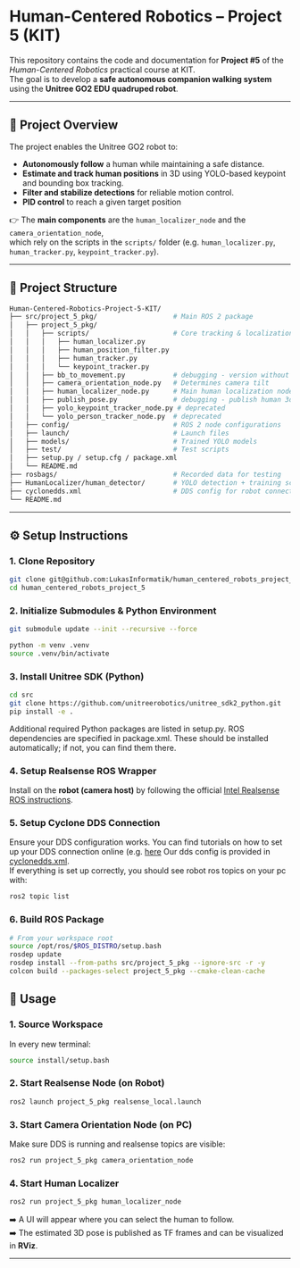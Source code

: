 # Human-Centered Robotics – Project 5 (KIT)

This repository contains the code and documentation for **Project #5** of the *Human-Centered Robotics* practical course at KIT.  
The goal is to develop a **safe autonomous companion walking system** using the **Unitree GO2 EDU quadruped robot**.

---

## 📌 Project Overview

The project enables the Unitree GO2 robot to:  
- **Autonomously follow** a human while maintaining a safe distance.  
- **Estimate and track human positions** in 3D using YOLO-based keypoint and bounding box tracking.  
- **Filter and stabilize detections** for reliable motion control.
- **PID control** to reach a given target position

👉 The **main components** are the `human_localizer_node` and the `camera_orientation_node`,  
which rely on the scripts in the `scripts/` folder (e.g. `human_localizer.py`, `human_tracker.py`, `keypoint_tracker.py`).  

---

## 📂 Project Structure
```bash
Human-Centered-Robotics-Project-5-KIT/
├── src/project_5_pkg/                   # Main ROS 2 package
│   ├── project_5_pkg/
│   │   ├── scripts/                     # Core tracking & localization scripts
│   │   │   ├── human_localizer.py
│   │   │   ├── human_position_filter.py
│   │   │   ├── human_tracker.py
│   │   │   └── keypoint_tracker.py
│   │   ├── bb_to_movement.py            # debugging - version without keypoint tracker
│   │   ├── camera_orientation_node.py   # Determines camera tilt
│   │   ├── human_localizer_node.py      # Main human localization node
│   │   ├── publish_pose.py              # debugging - publish human 3d position
│   │   ├── yolo_keypoint_tracker_node.py # deprecated 
│   │   └── yolo_person_tracker_node.py  # deprecated 
│   ├── config/                          # ROS 2 node configurations
│   ├── launch/                          # Launch files
│   ├── models/                          # Trained YOLO models
│   ├── test/                            # Test scripts
│   ├── setup.py / setup.cfg / package.xml
│   └── README.md
├── rosbags/                             # Recorded data for testing
├── HumanLocalizer/human_detector/       # YOLO detection + training scripts
├── cyclonedds.xml                       # DDS config for robot connection
└── README.md
``` 
---

## ⚙️ Setup Instructions

### 1. Clone Repository
```bash
git clone git@github.com:LukasInformatik/human_centered_robots_project_5.git
cd human_centered_robots_project_5
```

### 2. Initialize Submodules & Python Environment
```bash
git submodule update --init --recursive --force

python -m venv .venv
source .venv/bin/activate
```

### 3. Install Unitree SDK (Python)
```bash
cd src
git clone https://github.com/unitreerobotics/unitree_sdk2_python.git
pip install -e .
```

Additional required Python packages are listed in setup.py.
ROS dependencies are specified in package.xml.
These should be installed automatically; if not, you can find them there.

### 4. Setup Realsense ROS Wrapper
Install on the **robot (camera host)** by following the official [Intel Realsense ROS instructions](https://github.com/IntelRealSense/realsense-ros).

### 5. Setup Cyclone DDS Connection
Ensure your DDS configuration works.
You can find tutorials on how to set up your DDS connection online (e.g. [here](https://iroboteducation.github.io/create3_docs/setup/xml-config/)
Our dds config is provided in [cyclonedds.xml](cyclonedds.xml).  
If everything is set up correctly, you should see robot ros topics on your pc with:
```bash
ros2 topic list
```

### 6. Build ROS Package
```bash
# From your workspace root
source /opt/ros/$ROS_DISTRO/setup.bash
rosdep update 
rosdep install --from-paths src/project_5_pkg --ignore-src -r -y
colcon build --packages-select project_5_pkg --cmake-clean-cache
```

## 🚀 Usage

### 1. Source Workspace
In every new terminal:
```bash
source install/setup.bash
```

### 2. Start Realsense Node (on Robot)
```bash
ros2 launch project_5_pkg realsense_local.launch
```

### 3. Start Camera Orientation Node (on PC)
Make sure DDS is running and realsense topics are visible:
```bash
ros2 run project_5_pkg camera_orientation_node
```

### 4. Start Human Localizer
```bash
ros2 run project_5_pkg human_localizer_node
```

➡️ A UI will appear where you can select the human to follow.  
➡️ The estimated 3D pose is published as TF frames and can be visualized in **RViz**.

---

